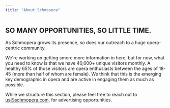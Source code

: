 ```yaml
---
title: "About Schmopera"
---
```


## SO MANY OPPORTUNITIES, SO LITTLE TIME.
As Schmopera grows its presence, so does our outreach to a huge opera-centric community.

We're working on getting smore more information in here, but for now, what you need to know is that we have 40,000+ unique visitors monthly. A healthy 65% of those visitors are opera enthusiasts between the ages of 18-45 (more than half of whom are female). We think that this is the emerging key demographic in opera and are active in engaging them as much as possible.

While we structure this section, please feel free to reach out to [us@schmopera.com](mailto:us@schmopera.com), for advertising opportunities.
